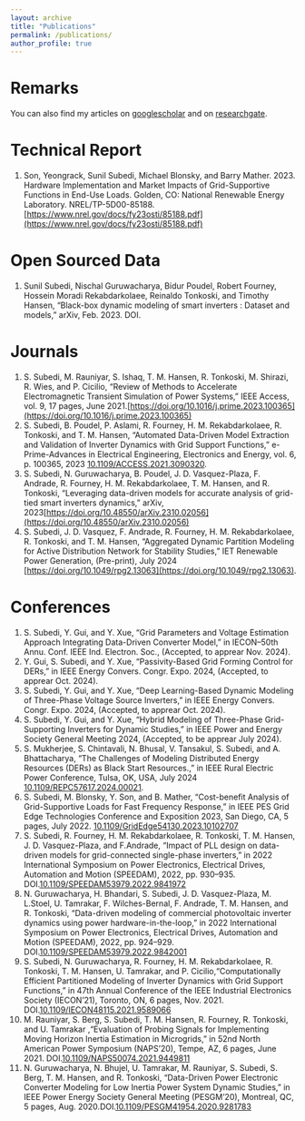 ```yaml
---
layout: archive
title: "Publications"
permalink: /publications/
author_profile: true
---
```



Remarks
======
You can also find my articles on [googlescholar](https://scholar.google.com/citations?user=9xWMbXoAAAAJ&hl=en&oi=ao) and on [researchgate](https://www.researchgate.net/profile/Sunil-Subedi?ev=hdr_xprf).

Technical Report
======
1. Son, Yeongrack, Sunil Subedi, Michael Blonsky, and Barry Mather. 2023. Hardware Implementation and Market Impacts of Grid-Supportive Functions in End-Use Loads. Golden, CO: National Renewable Energy Laboratory. NREL/TP-5D00-85188. [https://www.nrel.gov/docs/fy23osti/85188.pdf](https://www.nrel.gov/docs/fy23osti/85188.pdf)


Open Sourced Data
======

1. Sunil Subedi, Nischal Guruwacharya, Bidur Poudel, Robert Fourney, Hossein Moradi Rekabdarkolaee, Reinaldo Tonkoski, and Timothy Hansen, “Black-box dynamic modeling of smart inverters : Dataset and models,” arXiv, Feb. 2023. DOI.


Journals
======

1. S. Subedi, M. Rauniyar, S. Ishaq, T. M. Hansen, R. Tonkoski, M. Shirazi, R. Wies, and P. Cicilio, “Review of Methods to Accelerate Electromagnetic Transient Simulation of Power Systems,” IEEE Access, vol. 9, 17 pages, June 2021.[https://doi.org/10.1016/j.prime.2023.100365](https://doi.org/10.1016/j.prime.2023.100365)
1. S. Subedi, B. Poudel, P. Aslami, R. Fourney, H. M. Rekabdarkolaee, R. Tonkoski, and T. M. Hansen, “Automated Data-Driven Model Extraction and Validation of Inverter Dynamics with Grid Support Functions,” e-Prime-Advances in Electrical Engineering, Electronics and Energy, vol. 6, p. 100365, 2023 [10.1109/ACCESS.2021.3090320](10.1109/ACCESS.2021.3090320). 
1. S. Subedi, N. Guruwacharya, B. Poudel, J. D. Vasquez-Plaza, F. Andrade, R. Fourney, H. M. Rekabdarkolaee, T. M. Hansen, and R. Tonkoski, “Leveraging data-driven models for accurate analysis of grid-tied smart inverters dynamics,” arXiv, 2023[https://doi.org/10.48550/arXiv.2310.02056](https://doi.org/10.48550/arXiv.2310.02056)
1. S. Subedi, J. D. Vasquez, F. Andrade, R. Fourney, H. M. Rekabdarkolaee, R. Tonkoski, and T. M. Hansen, “Aggregated Dynamic Partition Modeling for Active Distribution Network for Stability Studies,” IET Renewable Power Generation, (Pre-print), July 2024 [https://doi.org/10.1049/rpg2.13063](https://doi.org/10.1049/rpg2.13063).

   
Conferences
======

1. S. Subedi, Y. Gui, and Y. Xue, “Grid Parameters and Voltage Estimation Approach Integrating Data-Driven Converter Model,” in IECON–50th Annu. Conf. IEEE Ind. Electron. Soc., (Accepted, to apprear Nov. 2024).
1. Y. Gui, S. Subedi, and Y. Xue, “Passivity-Based Grid Forming Control for DERs,” in IEEE Energy Convers. Congr. Expo. 2024, (Accepted, to apprear Oct. 2024).
1. S. Subedi, Y. Gui, and Y. Xue, “Deep Learning-Based Dynamic Modeling of Three-Phase Voltage Source Inverters,” in IEEE Energy Convers. Congr. Expo. 2024, (Accepted, to apprear Oct. 2024).
1. S. Subedi, Y. Gui, and Y. Xue, “Hybrid Modeling of Three-Phase Grid-Supporting Inverters for Dynamic Studies,” in IEEE Power and Energy Society General Meeting 2024, (Accepted, to be apprear July 2024).
1. S. Mukherjee, S. Chintavali, N. Bhusal, V. Tansakul, S. Subedi, and A. Bhattacharya, “The Challenges of Modeling Distributed Energy Resources (DERs) as Black Start Resources.,” in IEEE Rural Electric Power Conference, Tulsa, OK, USA, July 2024 [10.1109/REPC57617.2024.00021](10.1109/REPC57617.2024.00021).
1. S. Subedi, M. Blonsky, Y. Son, and B. Mather, “Cost-benefit Analysis of Grid-Supportive Loads for Fast Frequency Response,” in IEEE PES Grid Edge Technologies Conference and Exposition 2023, San Diego, CA, 5 pages, July 2022. [10.1109/GridEdge54130.2023.10102707](10.1109/GridEdge54130.2023.10102707)
1. S. Subedi, R. Fourney, H. M. Rekabdarkolaee, R. Tonkoski, T. M. Hansen, J. D. Vasquez-Plaza, and F.Andrade, “Impact of PLL design on data-driven models for grid-connected single-phase inverters,” in 2022 International Symposium on Power Electronics, Electrical Drives, Automation and Motion (SPEEDAM), 2022, pp. 930–935. DOI.[10.1109/SPEEDAM53979.2022.9841972](10.1109/SPEEDAM53979.2022.9841972)
1. N. Guruwacharya, H. Bhandari, S. Subedi, J. D. Vasquez-Plaza, M. L.Stoel, U. Tamrakar, F. Wilches-Bernal, F. Andrade, T. M. Hansen, and R. Tonkoski, “Data-driven modeling of commercial photovoltaic inverter dynamics using power hardware-in-the-loop,” in 2022 International Symposium on Power Electronics, Electrical Drives, Automation and Motion (SPEEDAM), 2022, pp. 924–929. DOI.[10.1109/SPEEDAM53979.2022.9842001](10.1109/SPEEDAM53979.2022.9842001)
1. S. Subedi, N. Guruwacharya, R. Fourney, H. M. Rekabdarkolaee, R. Tonkoski, T. M. Hansen, U. Tamrakar, and P. Cicilio,“Computationally Efficient Partitioned Modeling of Inverter Dynamics with Grid Support Functions,” in 47th Annual Conference of the IEEE Industrial Electronics Society (IECON’21), Toronto, ON, 6 pages, Nov. 2021. DOI.[10.1109/IECON48115.2021.9589066](10.1109/IECON48115.2021.9589066)
1. M. Rauniyar, S. Berg, S. Subedi, T. M. Hansen, R. Fourney, R. Tonkoski, and U. Tamrakar ,“Evaluation of Probing Signals for Implementing Moving Horizon Inertia Estimation in Microgrids,” in 52nd North American Power Symposium (NAPS’20), Tempe, AZ, 6 pages, June 2021. DOI.[10.1109/NAPS50074.2021.9449811](10.1109/NAPS50074.2021.9449811)
1. N. Guruwacharya, N. Bhujel, U. Tamrakar, M. Rauniyar, S. Subedi, S. Berg, T. M. Hansen, and R. Tonkoski, “Data-Driven Power Electronic Converter Modeling for Low Inertia Power System Dynamic Studies,” in IEEE Power Energy Society General Meeting (PESGM’20), Montreal, QC, 5 pages, Aug. 2020.DOI.[10.1109/PESGM41954.2020.9281783](10.1109/PESGM41954.2020.9281783)



